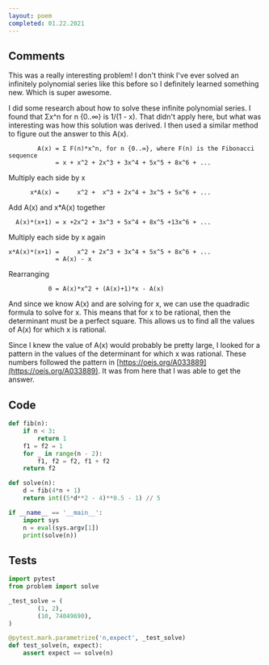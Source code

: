 ```yaml
---
layout: poem
completed: 01.22.2021
---
```


## Comments

This was a really interesting problem!  I don't think I've ever solved an
infinitely polynomial series like this before so I definitely learned something
new.  Which is super awesome.

I did some research about how to solve these infinite polynomial series.  I
found that Σx^n for n {0..∞} is 1/(1 - x).  That didn't apply here, but what
was interesting was how this solution was derived.  I then used a similar
method to figure out the answer to this A(x).

            A(x) = Σ F(n)*x^n, for n {0..∞}, where F(n) is the Fibonacci sequence
                 = x + x^2 + 2x^3 + 3x^4 + 5x^5 + 8x^6 + ...

Multiply each side by x

          x*A(x) =     x^2 +  x^3 + 2x^4 + 3x^5 + 5x^6 + ...

Add A(x) and x*A(x) together

      A(x)*(x+1) = x +2x^2 + 3x^3 + 5x^4 + 8x^5 +13x^6 + ...

Multiply each side by x again

    x*A(x)*(x+1) =     x^2 + 2x^3 + 3x^4 + 5x^5 + 8x^6 + ...
                 = A(x) - x

Rearranging

               0 = A(x)*x^2 + (A(x)+1)*x - A(x)

And since we know A(x) and are solving for x, we can use the quadradic formula
to solve for x.  This means that for x to be rational, then the determinant
must be a perfect square.  This allows us to find all the values of A(x) for
which x is rational.

Since I knew the value of A(x) would probably be pretty large, I looked for a
pattern in the values of the determinant for which x was rational.  These
numbers followed the pattern in
[https://oeis.org/A033889](https://oeis.org/A033889).  It was from here that I
was able to get the answer.

## Code

```python
def fib(n):
    if n < 3:
        return 1
    f1 = f2 = 1
    for _ in range(n - 2):
        f1, f2 = f2, f1 + f2
    return f2

def solve(n):
    d = fib(4*n + 1)
    return int((5*d**2 - 4)**0.5 - 1) // 5

if __name__ == '__main__':
    import sys
    n = eval(sys.argv[1])
    print(solve(n))
```

## Tests

```python
import pytest
from problem import solve

_test_solve = (
        (1, 2),
        (10, 74049690),
)

@pytest.mark.parametrize('n,expect', _test_solve)
def test_solve(n, expect):
    assert expect == solve(n)
```

